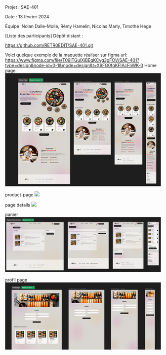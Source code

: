 Projet : SAE-401

Date : 13 février 2024

Équipe :Nolan Dalle-Molle, Rémy Hamelin, Nicolas Marly, Timothé Hege

[Liste des participants]
Dépôt distant :

https://github.com/RETR0EDIT/SAE-401.git

Voici quelque exemple de la maquette réaliser sur figma url: https://www.figma.com/file/T09ITGulXjBEqKCvg3gFOV/SAE-401?type=design&node-id=0-1&mode=design&t=X9FG0fqKFIAcFnWK-0
Home page
![Voici quelque exemple de la maquette réaliser sur figma url: https://www.figma.com/file/T09ITGulXjBEqKCvg3gFOV/SAE-401?type=design&node-id=0-1&mode=design&t=X9FG0fqKFIAcFnWK-0 ](liverable/maquette/home-page.png)

product-page
![](liverable/maquette/productpage.png)

page details
![](liverable/maquette/deailspng)

panier
![](liverable/maquette/panier.png)

profil page
![](liverable/maquette/profil-page.png)
